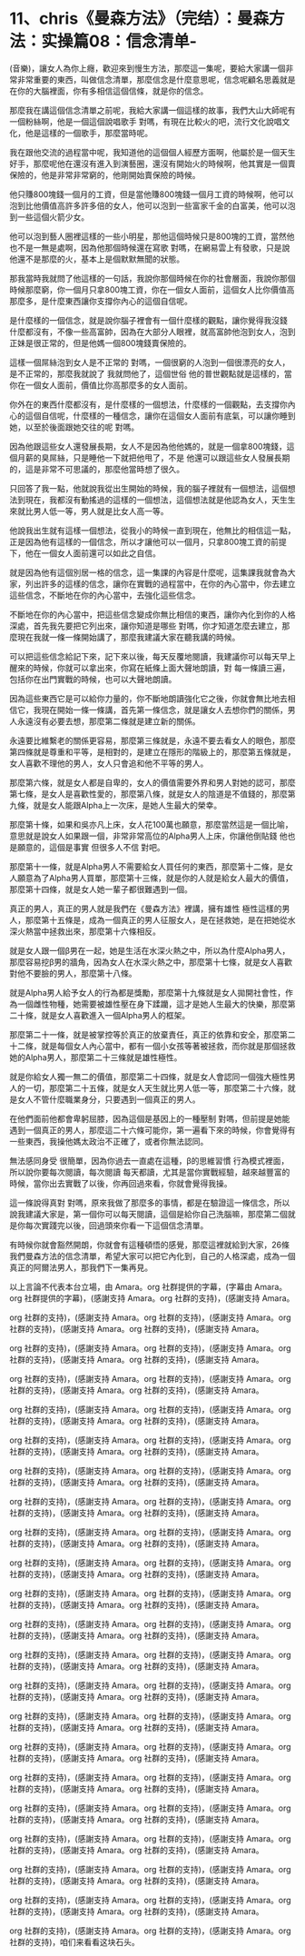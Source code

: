 # 11、chris《曼森方法》（完结）：曼森方法：实操篇08：信念清单-

(音樂)，讓女人為你上癮，歡迎來到慢生方法，那麼這一集呢，要給大家講一個非常非常重要的東西，叫做信念清單，那麼信念是什麼意思呢，信念呢顧名思義就是在你的大腦裡面，你有多相信這個信條，就是你的信念。

那麼我在講這個信念清單之前呢，我給大家講一個這樣的故事，我們大山大師呢有一個粉絲啊，他是一個這個說唱歌手 對嗎，有現在比較火的吧，流行文化說唱文化，他是這樣的一個歌手，那麼當時呢。

我在跟他交流的過程當中呢，我知道他的這個個人經歷方面啊，他屬於是一個天生好手，那麼呢他在還沒有進入到演藝圈，還沒有開始火的時候啊，他其實是一個賣保險的，他是非常非常窮的，他剛開始賣保險的時候。

他只賺800塊錢一個月的工資，但是當他賺800塊錢一個月工資的時候啊，他可以泡到比他價值高許多許多倍的女人，他可以泡到一些富家千金的白富美，他可以泡到一些這個火箭少女。

他可以泡到藝人圈裡這樣的一些小明星，那他這個時候只是800塊的工資，當然他也不是一無是處啊，因為他那個時候還在寫歌 對嗎，在網易雲上有發歌，只是說他還不是那麼的火，基本上是個默默無聞的狀態。

那我當時我就問了他這樣的一句話，我說你那個時候在你的社會層面，我說你那個時候那麼窮，你一個月只拿800塊工資，你在一個女人面前，這個女人比你價值高那麼多，是什麼東西讓你支撐你內心的這個自信呢。

是什麼樣的一個信念，就是說你腦子裡會有一個什麼樣的觀點，讓你覺得我沒錢 什麼都沒有，不像一些高富帥，因為在大部分人眼裡，就高富帥他泡到女人，泡到正妹是很正常的，但是他媽一個800塊錢賣保險的。

這樣一個屌絲泡到女人是不正常的 對嗎，一個很窮的人泡到一個很漂亮的女人，是不正常的，那麼我就說了 我就問他了，這個世俗 他的普世觀點就是這樣的，當你在一個女人面前，價值比你高那麼多的女人面前。

你外在的東西什麼都沒有，是什麼樣的一個想法，什麼樣的一個觀點，去支撐你內心的這個自信呢，什麼樣的一種信念，讓你在這個女人面前有底氣，可以讓你睡到她，以至於後面跟她交往的呢 對嗎。

因為他跟這些女人還發展長期，女人不是因為他他媽的，就是一個拿800塊錢，這個月薪的臭屌絲，只是睡他一下就把他甩了，不是 他還可以跟這些女人發展長期的，這是非常不可思議的，那麼他當時想了很久。

只回答了我一點，他就說我從出生開始的時候，我的腦子裡就有一個想法，這個想法到現在，我都沒有動搖過的這樣的一個想法，這個想法就是他認為女人，天生生來就比男人低一等，男人就是比女人高一等。

他說我出生就有這樣一個想法，從我小的時候一直到現在，他無比的相信這一點，正是因為他有這樣的一個信念，所以才讓他可以一個月，只拿800塊工資的前提下，他在一個女人面前還可以如此之自信。

就是因為他有這個別居一格的信念，這一集課的內容是什麼呢，這集課我就會為大家，列出許多的這樣的信念，讓你在實戰的過程當中，在你的內心當中，你去建立這些信念，不斷地在你的內心當中，去強化這些信念。

不斷地在你的內心當中，把這些信念變成你無比相信的東西，讓你內化到你的人格深處，首先我先要把它列出來，讓你知道是哪些 對嗎，你才知道怎麼去建立，那麼現在我就一條一條開始講了，那麼我建議大家在聽我講的時候。

可以把這些信念給記下來，記下來以後，每天反覆地閱讀，我建議你可以每天早上醒來的時候，你就可以拿出來，你寫在紙條上面大聲地朗讀，對 每一條讀三遍，包括你在出門實戰的時候，也可以大聲地朗讀。

因為這些東西它是可以給你力量的，你不斷地朗讀強化它之後，你就會無比地去相信它，我現在開始一條一條講，首先第一條信念，就是讓女人去想你們的關係，男人永遠沒有必要去想，那麼第二條就是建立新的關係。

永遠要比維繫老的關係更容易，那麼第三條就是，永遠不要去看女人的眼色，那麼第四條就是尊重和平等，是相對的，是建立在隱形的階級上的，那麼第五條就是，女人喜歡不理他的男人，女人只會追和他不平等的男人。

那麼第六條，就是女人都是自卑的，女人的價值需要外界和男人對她的認可，那麼第七條，是女人是喜歡性愛的，那麼第八條，就是女人的陰道是不值錢的，那麼第九條，就是女人能跟Alpha上一次床，是她人生最大的榮幸。

那麼第十條，如果和吳亦凡上床，女人花100萬也願意，那麼當然這是一個比喻，意思就是說女人如果跟一個，非常非常高位的Alpha男人上床，你讓他倒貼錢 他也是願意的，這個是事實 但很多人不信 對吧。

那麼第十一條，就是Alpha男人不需要給女人買任何的東西，那麼第十二條，是女人願意為了Alpha男人買單，那麼第十三條，就是你的人就是給女人最大的價值，那麼第十四條，就是女人她一輩子都很難遇到一個。

真正的男人，真正的男人就是我們在《曼森方法》裡講，擁有雄性 極性這樣的男人，那麼第十五條是，成為一個真正的男人征服女人，是在拯救她，是在把她從水深火熱當中拯救出來，那麼第十六條相反。

就是女人跟一個β男在一起，她是生活在水深火熱之中，所以為什麼Alpha男人，那麼容易挖β男的牆角，因為女人在水深火熱之中，那麼第十七條，就是女人喜歡對他不要臉的男人，那麼第十八條。

就是Alpha男人給予女人的行為都是獎勵，那麼第十九條就是女人拋開社會性，作為一個雌性物種，她需要被雄性壓在身下蹂躪，這才是她人生最大的快樂，那麼第二十條，就是女人喜歡進入一個Alpha男人的框架。

那麼第二十一條，就是被掌控等於真正的放棄責任，真正的依靠和安全，那麼第二十二條，就是每個女人內心當中，都有一個小女孩等著被拯救，而你就是那個拯救她的Alpha男人，那麼第二十三條就是雄性極性。

就是你給女人獨一無二的價值，那麼第二十四條，就是女人會認同一個強大極性男人的一切，那麼第二十五條，就是女人天生就比男人低一等，那麼第二十六條，就是女人不管什麼職業身分，只要遇到一個真正的男人。

在他們面前他都會卑躬屈膝，因為這個是基因上的一種壓制 對嗎，但前提是她能遇到一個真正的男人，那麼這二十六條可能你，第一遍看下來的時候，你會覺得有一些東西，我操他媽太政治不正確了，或者你無法認同。

無法感同身受 很簡單，因為你過去一直處在這種，β的思維習慣 行為模式裡面，所以說你要每次閱讀，每次閱讀 每天都讀，尤其是當你實戰經驗，越來越豐富的時候，當你出去實戰了以後，你再回過來看，你就會覺得我操。

這一條說得真對 對嗎，原來我做了那麼多的事情，都是在驗證這一條信念，所以說我建議大家是，第一個你可以每天閱讀，這個是給你自己洗腦嘛，那麼第二個就是你每次實踐完以後，回過頭來你看一下這個信念清單。

有時候你就會豁然開朗，你就會有這種頓悟的感覺，那麼這裡就給到大家，26條我們曼森方法的信念清單，希望大家可以把它內化到，自己的人格深處，成為一個真正的阿爾法男人，那我們下一集再見。

以上言論不代表本台立場，由 Amara。org 社群提供的字幕，(字幕由 Amara。org 社群提供的字幕)，(感謝支持 Amara。org 社群的支持)，(感謝支持 Amara。

org 社群的支持)，(感謝支持 Amara。org 社群的支持)，(感謝支持 Amara。org 社群的支持)，(感謝支持 Amara。org 社群的支持)，(感謝支持 Amara。

org 社群的支持)，(感謝支持 Amara。org 社群的支持)，(感謝支持 Amara。org 社群的支持)，(感謝支持 Amara。org 社群的支持)，(感謝支持 Amara。

org 社群的支持)，(感謝支持 Amara。org 社群的支持)，(感謝支持 Amara。org 社群的支持)，(感謝支持 Amara。org 社群的支持)，(感謝支持 Amara。

org 社群的支持)，(感謝支持 Amara。org 社群的支持)，(感謝支持 Amara。org 社群的支持)，(感謝支持 Amara。org 社群的支持)，(感謝支持 Amara。

org 社群的支持)，(感謝支持 Amara。org 社群的支持)，(感謝支持 Amara。org 社群的支持)，(感謝支持 Amara。org 社群的支持)，(感謝支持 Amara。

org 社群的支持)，(感謝支持 Amara。org 社群的支持)，(感謝支持 Amara。org 社群的支持)，(感謝支持 Amara。org 社群的支持)，(感謝支持 Amara。

org 社群的支持)，(感謝支持 Amara。org 社群的支持)，(感謝支持 Amara。org 社群的支持)，(感謝支持 Amara。org 社群的支持)，(感謝支持 Amara。

org 社群的支持)，(感謝支持 Amara。org 社群的支持)，(感謝支持 Amara。org 社群的支持)，(感謝支持 Amara。org 社群的支持)，(感謝支持 Amara。

org 社群的支持)，(感謝支持 Amara。org 社群的支持)，(感謝支持 Amara。org 社群的支持)，(感謝支持 Amara。org 社群的支持)，(感謝支持 Amara。

org 社群的支持)，(感謝支持 Amara。org 社群的支持)，(感謝支持 Amara。org 社群的支持)，(感謝支持 Amara。org 社群的支持)，(感謝支持 Amara。

org 社群的支持)，(感謝支持 Amara。org 社群的支持)，(感謝支持 Amara。org 社群的支持)，(感謝支持 Amara。org 社群的支持)，(感謝支持 Amara。

org 社群的支持)，(感謝支持 Amara。org 社群的支持)，(感謝支持 Amara。org 社群的支持)，(感謝支持 Amara。org 社群的支持)，(感謝支持 Amara。

org 社群的支持)，(感謝支持 Amara。org 社群的支持)，(感謝支持 Amara。org 社群的支持)，(感謝支持 Amara。org 社群的支持)，(感謝支持 Amara。

org 社群的支持)，(感謝支持 Amara。org 社群的支持)，(感謝支持 Amara。org 社群的支持)，(感謝支持 Amara。org 社群的支持)，(感謝支持 Amara。

org 社群的支持)，(感謝支持 Amara。org 社群的支持)，(感謝支持 Amara。org 社群的支持)，(感謝支持 Amara。org 社群的支持)，(感謝支持 Amara。

org 社群的支持)，(感謝支持 Amara。org 社群的支持)，(感謝支持 Amara。org 社群的支持)，(感謝支持 Amara。org 社群的支持)，(感謝支持 Amara。

org 社群的支持)，(感謝支持 Amara。org 社群的支持)，(感謝支持 Amara。org 社群的支持)，(感謝支持 Amara。org 社群的支持)，(感謝支持 Amara。

org 社群的支持)，(感謝支持 Amara。org 社群的支持)，(感謝支持 Amara。org 社群的支持)，(感謝支持 Amara。org 社群的支持)，(感謝支持 Amara。

org 社群的支持)，(感謝支持 Amara。org 社群的支持)，(感謝支持 Amara。org 社群的支持)，(感謝支持 Amara。org 社群的支持)，(感謝支持 Amara。

org 社群的支持)，(感謝支持 Amara。org 社群的支持)，(感謝支持 Amara。org 社群的支持)，(感謝支持 Amara。org 社群的支持)，(感謝支持 Amara。

org 社群的支持)，(感謝支持 Amara。org 社群的支持)，(感謝支持 Amara。org 社群的支持)，咱们来看看这块石头。

